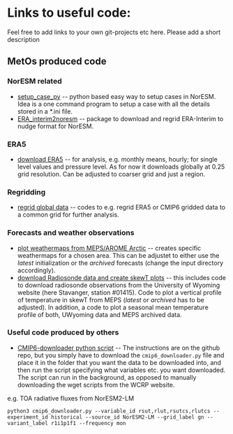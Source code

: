 # Links to useful code:
Feel free to add links to your own git-projects etc here. Please add a short description
## MetOs produced code

### NorESM related
- [setup_case_py](https://github.com/sarambl/setup_case_py) -- python based easy way to setup cases in NorESM.
  Idea is a one command program to setup a case with all the details stored in a *.ini file.
- [ERA_interim2noresm](https://github.com/sarambl/ERA_interim2noresm) -- package to download and regrid ERA-Interim to nudge format for NorESM.


### ERA5
- [download ERA5](https://github.com/franzihe/download_ERA5) -- for analysis, e.g. monthly means, hourly; for single level values and pressure level. As for now it downloads globally at 0.25 grid resolution. Can be adjusted to coarser grid and just a region.

### Regridding
- [regrid global data](https://github.com/franzihe/regrid_global_data) -- codes to e.g. regrid ERA5 or CMIP6 gridded data to a common grid for further analysis.

### Forecasts and weather observations
- [plot weathermaps from MEPS/AROME Arctic](https://github.com/franzihe/Weathermap) -- creates specific weathermaps for a chosen area. This can be adjustet to either use the _latest_ initialization or the _archived_ forecasts (change the input directory accordingly).
- [download Radiosonde data and create skewT plots](https://github.com/franzihe/Radiosonde) -- this includes code to download radiosonde observations from the University of Wyoming website (here Stavanger, station #01415). Code to plot a vertical profile of temperature in skewT from MEPS (_latest_ or _archived_ has to be adjusted). In addition, a code to plot a seasonal mean temperature profile of both, UWyoming data and MEPS archived data.

### Useful code produced by others
- [CMIP6-downloader python script](https://github.com/tloureiro/cmip6_downloader) -- The instructions are on the github repo, but you simply have to download the `cmip6_downloader.py` file and place it in the folder that you want the data to be downloaded into, and then run the script specifying what variables etc. you want downloaded. The script can run in the background, as opposed to manually downloading the wget scripts from the WCRP website.

e.g. TOA radiative fluxes from NorESM2-LM 
```
python3 cmip6_downloader.py --variable_id rsut,rlut,rsutcs,rlutcs --experiment_id historical --source_id NorESM2-LM --grid_label gn --variant_label r1i1p1f1 --frequency mon

```

